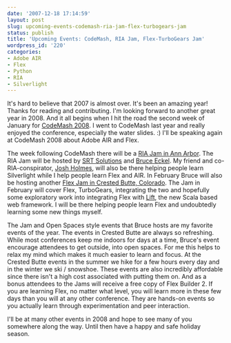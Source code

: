 ```yaml
---
date: '2007-12-18 17:14:59'
layout: post
slug: upcoming-events-codemash-ria-jam-flex-turbogears-jam
status: publish
title: 'Upcoming Events: CodeMash, RIA Jam, Flex-TurboGears Jam'
wordpress_id: '220'
categories:
- Adobe AIR
- Flex
- Python
- RIA
- Silverlight
---
```


It's hard to believe that 2007 is almost over.  It's been an amazing year!  Thanks for reading and contributing.  I'm looking forward to another great year in 2008.  And it all begins when I hit the road the second week of January for [CodeMash 2008](http://www.codemash.org).  I went to CodeMash last year and really enjoyed the conference, especially the water slides.  :)  I'll be speaking again at CodeMash 2008 about Adobe AIR and Flex.

The week following CodeMash there will be a [RIA Jam in Ann Arbor](http://www.mindviewinc.com/Conferences/RIAJam/Index.php).  The RIA Jam will be hosted by [SRT Solutions](http://srtsolutions.com/) and [Bruce Eckel](http://www.mindview.net/).  My friend and co-RIA-conspirator, [Josh Holmes](http://blogs.msdn.com/joshholmes/), will also be there helping people learn Silverlight while I help people learn Flex and AIR.  In February Bruce will also be hosting another [Flex Jam in Crested Butte, Colorado](http://www.mindviewinc.com/Conferences/FlexTGJam/Index.php). The Jam in February will cover Flex, TurboGears, integrating the two and hopefully some exploratory work into integrating Flex with [Lift](http://liftweb.net), the new Scala based web framework.  I will be there helping people learn Flex and undoubtedly learning some new things myself.

The Jam and Open Spaces style events that Bruce hosts are my favorite events of the year.  The events in Crested Butte are always so refreshing.  While most conferences keep me indoors for days at a time, Bruce's event encourage attendees to get outside, into open spaces.  For me this helps to relax my mind which makes it much easier to learn and focus.  At the Crested Butte events in the summer we hike for a few hours every day and in the winter we ski / snowshoe.  These events are also incredibly affordable since there isn't a high cost associated with putting them on.  And as a bonus attendees to the Jams will receive a free copy of Flex Builder 2.  If you are learning Flex, no matter what level, you will learn more in these few days than you will at any other conference.  They are hands-on events so you actually learn through experimentation and peer interaction.

I'll be at many other events in 2008 and hope to see many of you somewhere along the way.  Until then have a happy and safe holiday season.
